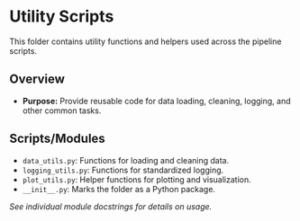 # Utility Scripts

This folder contains utility functions and helpers used across the pipeline scripts.

## Overview
- **Purpose:** Provide reusable code for data loading, cleaning, logging, and other common tasks.

## Scripts/Modules

- `data_utils.py`: Functions for loading and cleaning data.
- `logging_utils.py`: Functions for standardized logging.
- `plot_utils.py`: Helper functions for plotting and visualization.
- `__init__.py`: Marks the folder as a Python package.

_See individual module docstrings for details on usage._ 